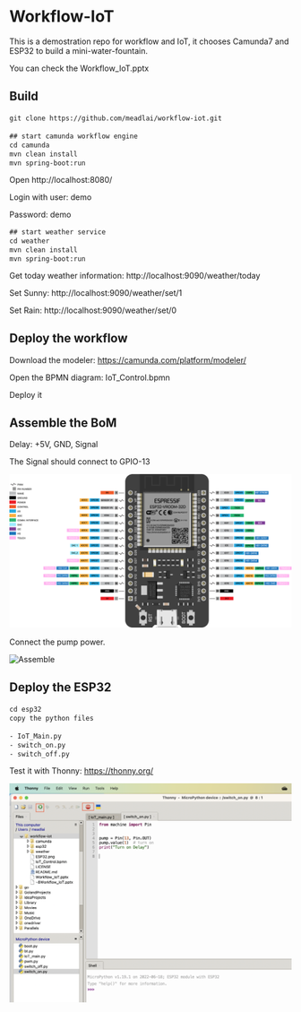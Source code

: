 # Workflow-IoT

This is a demostration repo for workflow and IoT, it chooses Camunda7 and ESP32 to build a mini-water-fountain.

You can check the Workflow_IoT.pptx

## Build

    git clone https://github.com/meadlai/workflow-iot.git 
    
    ## start camunda workflow engine
    cd camunda
    mvn clean install
    mvn spring-boot:run

Open http://localhost:8080/

Login with user: demo

Password: demo

    ## start weather service
    cd weather
    mvn clean install
    mvn spring-boot:run
    
Get today weather information: http://localhost:9090/weather/today

Set Sunny: http://localhost:9090/weather/set/1

Set Rain: http://localhost:9090/weather/set/0
    
    
## Deploy the workflow

Download the modeler: https://camunda.com/platform/modeler/

Open the BPMN diagram: IoT_Control.bpmn

Deploy it

## Assemble the BoM

Delay: +5V, GND, Signal

The Signal should connect to GPIO-13

![ESP32](/ESP32.png?raw=true "ESP32 GPIO")

Connect the pump power.

![Assemble](/Assemble.png?raw=true "Assemble BoM")

## Deploy the ESP32

    cd esp32
    copy the python files
    
    - IoT_Main.py
    - switch_on.py
    - switch_off.py
    
Test it with Thonny: https://thonny.org/

![Thonny Debug](/Thonny_Test.png?raw=true "Thonny Debug")




